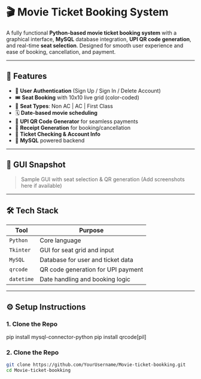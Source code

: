 # 🎬 Movie Ticket Booking System

A fully functional **Python-based movie ticket booking system** with a graphical interface, **MySQL** database integration, **UPI QR code generation**, and real-time **seat selection**. Designed for smooth user experience and ease of booking, cancellation, and payment.

---

## 🚀 Features

- 🔐 **User Authentication** (Sign Up / Sign In / Delete Account)
- 🎟️ **Seat Booking** with 10x10 live grid (color-coded)
- 💺 **Seat Types**: Non AC | AC | First Class
- 🗓️ **Date-based movie scheduling**
- 📲 **UPI QR Code Generator** for seamless payments
- 📄 **Receipt Generation** for booking/cancellation
- 🔎 **Ticket Checking & Account Info**
- 🧾 **MySQL** powered backend

---

## 📸 GUI Snapshot

> Sample GUI with seat selection & QR generation (Add screenshots here if available)

---

## 🛠️ Tech Stack

| Tool       | Purpose                            |
|------------|------------------------------------|
| `Python`   | Core language                      |
| `Tkinter`  | GUI for seat grid and input        |
| `MySQL`    | Database for user and ticket data  |
| `qrcode`   | QR code generation for UPI payment |
| `datetime` | Date handling and booking logic    |

---

## ⚙️ Setup Instructions
### 1. Clone the Repo

pip install mysql-connector-python
pip install qrcode[pil]

### 2. Clone the Repo

```bash
git clone https://github.com/YourUsername/Movie-ticket-bookking.git
cd Movie-ticket-bookking
